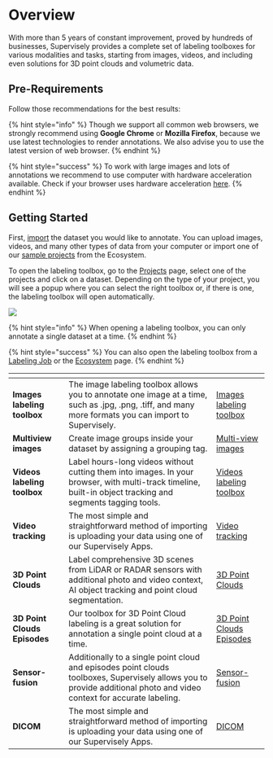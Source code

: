 # Overview

 With more than 5 years of constant improvement, proved by hundreds of businesses, Supervisely provides a complete set of labeling toolboxes for various modalities and tasks, starting from images, videos, and including even solutions for 3D point clouds and volumetric data.

## Pre-Requirements

Follow those recommendations for the best results:

{% hint style="info" %}
Though we support all common web browsers, we strongly recommend using **Google Chrome** or **Mozilla Firefox**, because we use latest technologies to render annotations. We also advise you to use the latest version of web browser.
{% endhint %}

{% hint style="success" %}
To work with large images and lots of annotations we recommend to use computer with hardware acceleration available. Check if your browser uses hardware acceleration [here](chrome://gpu).
{% endhint %}

## Getting Started

First, [import](../data-organization/import/import/import.md) the dataset you would like to annotate. You can upload images, videos, and many other types of data from your computer or import one of our [sample projects](https://ecosystem.supervisely.com/import+images+project) from the Ecosystem.

To open the labeling toolbox, go to the [Projects](../data-organization/project/projects.md) page, select one of the projects and click on a dataset. Depending on the type of your project, you will see a popup where you can select the right toolbox or, if there is one, the labeling toolbox will open automatically. 

![](new-toolbox.png)

{% hint style="info" %}
When opening a labeling toolbox, you can only annotate a single dataset at a time.
{% endhint %}

{% hint style="success" %}
You can also open the labeling toolbox from a [Labeling Job](jobs/README.md) or the [Ecosystem](https://ecosystem.supervisely.com/annotation_tools/image-labeling-tool-v2) page.
{% endhint %}

<table data-view="cards">
   <thead>
      <tr>
         <th></th>
         <th></th>
         <th data-hidden data-card-target data-type="content-ref"></th>
      </tr>
   </thead>
   <tbody>
      <tr>
         <td><strong>Images labeling toolbox</strong></td>
         <td>The image labeling toolbox allows you to annotate one image at a time, such as .jpg, .png, .tiff, and many more formats you can import to Supervisely.</td>
         <td><a href="images/README.md">Images labeling toolbox</a></td>
      </tr>
    <tr>
         <td><strong>Multiview images</strong></td>
         <td>Create image groups inside your dataset by assigning a grouping tag.</td>
         <td><a href="<images/Multi-view images/Multi-view-images.md>">Multi-view images</a></td>
    </tr>
    <tr>
         <td><strong>Videos labeling toolbox</strong></td>
         <td>Label hours-long videos without cutting them into images. In your browser, with multi-track timeline, built-in object tracking and segments tagging tools.</td>
         <td><a href="videos/README.md">Videos labeling toolbox</a></td>
    </tr>
    <tr>
         <td><strong>Video tracking</strong></td>
         <td>The most simple and straightforward method of importing is uploading your data using one of our Supervisely Apps.</td>
         <td><a href="videos/video-tracking.md">Video tracking</a></td>
    </tr>
    <tr>
         <td><strong>3D Point Clouds</strong></td>
         <td>Label comprehensive 3D scenes from LiDAR or RADAR sensors with additional photo and video context, AI object tracking and point cloud segmentation.</td>
         <td><a href="3D-Point-Clouds/3D-Point-Clouds.md">3D Point Clouds</a></td>
    </tr>
    <tr>
         <td><strong>3D Point Clouds Episodes</strong></td>
         <td>Our toolbox for 3D Point Cloud labeling is a great solution for annotation a single point cloud at a time.</td>
         <td><a href="3D-Point-Clouds/3D-Point-Clouds-episod.md">3D Point Clouds Episodes</a></td>
    </tr>
    <tr>
         <td><strong>Sensor-fusion</strong></td>
         <td>Additionally to a single point cloud and episodes point clouds toolboxes, Supervisely allows you to provide additional photo and video context for accurate labeling.</td>
         <td><a href="3D-Point-Clouds/Sensor-fusion/Sensor-fusion.md">Sensor-fusion</a></td>
    </tr>
    <tr>
         <td><strong>DICOM</strong></td>
         <td>The most simple and straightforward method of importing is uploading your data using one of our Supervisely Apps.</td>
         <td><a href="DICOM/DICOM.md">DICOM</a></td>
    </tr>
   </tbody>
</table>